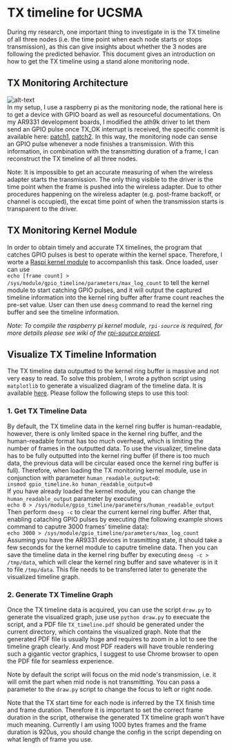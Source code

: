 # TX timeline for UCSMA
During my research, one important thing to investigate in is the TX timeline of all three nodes (i.e. the time point when each node starts or stops transmission), as this can give insights about whether the 3 nodes are following the predicted behavior. This document gives an introduction on how to get the TX timeline using a stand alone monitoring node.

## TX Monitoring Architecture
![alt-text](https://docs.google.com/drawings/d/e/2PACX-1vRoBdSNxgzszZyuRzfv_gLwNtEk0rhrrvfVA9G3j0qwLgEOLlPWrCmBo1Oj9yptUd64Xul9DKna8Lz_/pub?w=1438&h=603 "TX monitoring architecture")  
In my setup, I use a raspberry pi as the monitoring node, the rational here is to get a device with GPIO board as well as resourceful documentations. On my AR9331 development boards, I modified the ath9k driver to let them send an GPIO pulse once TX\_OK interrupt is received, the specific commit is available here: [patch1](https://github.com/JackWindows/OpenWRT-14.07-JS9331/commit/25da7b946d58d9d0da6f72209e180b8e758e7ac3), [patch2](https://github.com/JackWindows/OpenWRT-14.07-JS9331/commit/de08eb025a5c7eb95e3fd8593deba51c04a45b78). In this way, the monitoring node can sense an GPIO pulse whenever a node finishes a transmission. With this information, in combination with the transmitting duration of a frame, I can reconstruct the TX timeline of all three nodes.

Note: It is impossible to get an accurate measuring of when the wireless adapter starts the transmission. The only thing visible to the driver is the time point when the frame is pushed into the wireless adapter. Due to other procedures happening on the wireless adapter (e.g. post-frame backoff, or channel is occupied), the excat time point of when the transmission starts is transparent to the driver.
## TX Monitoring Kernel Module
In order to obtain timely and accurate TX timelines, the program that catches GPIO pulses is best to operate within the kernel space. Therefore, I worte a [Raspi kernel module](https://github.com/JackWindows/ucsma-raspi-gpio) to accompanlish this task. Once loaded, user can use  
`echo [frame count] > /sys/module/gpio_timeline/parameters/max_log_count` to tell the kernel module to start catching GPIO pulses, and it will output the captured timeline information into the kernel ring buffer after frame count reaches the pre-set value. User can then use `dmesg` command to read the kernel ring buffer and see the timeline information.

_Note: To compile the raspberry pi kernel module, `rpi-source` is required, for more details please see wiki of the [rpi-source project](https://github.com/notro/rpi-source/wiki)._
## Visualize TX Timeline Information
The TX timeline data outputted to the kernel ring buffer is massive and not very easy to read. To solve this problem, I wrote a python script using `matplotlib` to generate a visualized diagram of the timeline data. It is available [here](https://github.com/JackWindows/TX_timeline_plotter). Please follow the following steps to use this tool:
### 1. Get TX Timeline Data
By default, the TX timeline data in the kernel ring buffer is human-readable, however, there is only limited space in the kernel ring buffer, and the human-readable format has too much overhead, which is limiting the number of frames in the outputted data. To use the visualizer, timeline data has to be fully outputted into the kernel ring buffer (if there is too much data, the previous data will be circular eased once the kernel ring buffer is full). Therefore, when loading the TX monitoring kernel module, use in conjunction with parameter `human_readable_output=0`:  
`insmod gpio_timeline.ko human_readable_output=0`  
If you have already loaded the kernel module, you can change the `human_readable_output` parameter by executing  
`echo 0 > /sys/module/gpio_timeline/parameters/human_readable_output`  
Then perform `dmesg -c` to clear the current kernel ring buffer. After that, enabling cataching GPIO pulses by executing (the following example shows command to caputre 3000 frames' timeline data):  
`echo 3000 > /sys/module/gpio_timeline/parameters/max_log_count`  
Assuming you have the AR9331 devices in trasmitting state, it should take a few seconds for the kernel module to caputre timeline data. Then you can save the timeline data in the kernel ring buffer by executing `dmesg -c > /tmp/data`, which will clear the kernel ring buffer and save whatever is in it to file `/tmp/data`. This file needs to be transferred later to generate the visualized timeline graph.
### 2. Generate TX Timeline Graph
Once the TX timeline data is acquired, you can use the script `draw.py` to generate the visualized graph, juse use `python draw.py` to execuate the script, and a PDF file `TX_timeline.pdf` should be generated under the current directory, which contains the visualized graph. Note that the generated PDF file is usually huge and requires to zoom in a lot to see the timeline graph clearly. And most PDF readers will have trouble rendering such a gigantic vector graphics, I suggest to use Chrome browser to open the PDF file for seamless experience.

Note by default the script will focus on the mid node's transmission, i.e. it will omit the part when mid node is not transmitting. You can pass a parameter to the `draw.py` script to change the focus to left or right node.

Note that the TX start time for each node is inferred by the TX finish time and frame duration. Therefore it is important to set the correct frame duration in the script, otherwise the generated TX timeline graph won't have much meaning. Currently I am using 1000 bytes frames and the frame duration is 920us, you should change the config in the script depending on what length of frame you use.